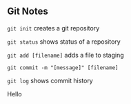 ## Git Notes

`git init`
creates a git repository

`git status`
shows status of a repository

`git add [filename]`
adds a file to staging

`git commit -m "[message]" [filename]`

`git log`
shows commit history

Hello
